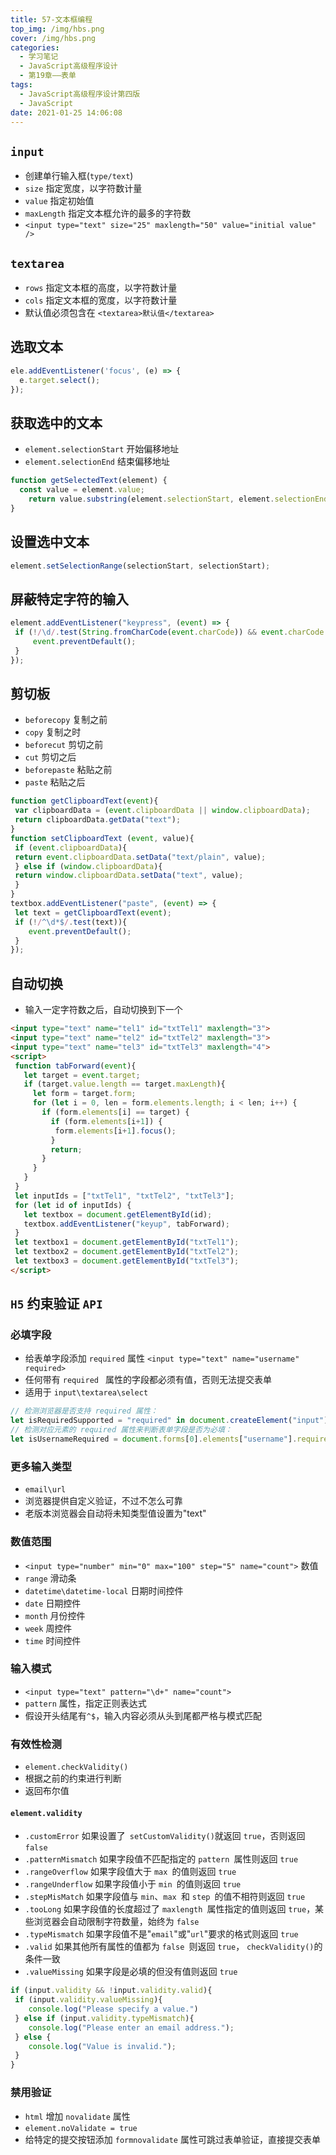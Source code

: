 ```yaml
---
title: 57-文本框编程
top_img: /img/hbs.png
cover: /img/hbs.png
categories:
  - 学习笔记
  - JavaScript高级程序设计
  - 第19章——表单
tags:
  - JavaScript高级程序设计第四版
  - JavaScript
date: 2021-01-25 14:06:08
---
```


## `input`

- 创建单行输入框(`type/text`)
- `size` 指定宽度，以字符数计量
- `value` 指定初始值
- `maxLength` 指定文本框允许的最多的字符数
- `<input type="text" size="25" maxlength="50" value="initial value" />`

## `textarea`

- `rows` 指定文本框的高度，以字符数计量
- `cols` 指定文本框的宽度，以字符数计量
- 默认值必须包含在 `<textarea>默认值</textarea>`

## 选取文本

```js
ele.addEventListener('focus', (e) => {
  e.target.select();
});
```

## 获取选中的文本

- `element.selectionStart` 开始偏移地址
- `element.selectionEnd` 结束偏移地址

```js
function getSelectedText(element) {
  const value = element.value;
	return value.substring(element.selectionStart, element.selectionEnd);
} 
```

## 设置选中文本

```js
element.setSelectionRange(selectionStart, selectionStart);
```

## 屏蔽特定字符的输入

```js
element.addEventListener("keypress", (event) => {
 if (!/\d/.test(String.fromCharCode(event.charCode)) && event.charCode > 9 && !event.ctrlKey){
	 event.preventDefault();
 }
}); 
```

## 剪切板

- `beforecopy` 复制之前
- `copy` 复制之时
- `beforecut` 剪切之前
- `cut` 剪切之后
- `beforepaste` 粘贴之前
- `paste` 粘贴之后

```js
function getClipboardText(event){
 var clipboardData = (event.clipboardData || window.clipboardData);
 return clipboardData.getData("text");
}
function setClipboardText (event, value){
 if (event.clipboardData){
 return event.clipboardData.setData("text/plain", value);
 } else if (window.clipboardData){
 return window.clipboardData.setData("text", value);
 }
}
textbox.addEventListener("paste", (event) => {
 let text = getClipboardText(event);
 if (!/^\d*$/.test(text)){
 	event.preventDefault(); 
 }
});
```

## 自动切换

- 输入一定字符数之后，自动切换到下一个

```html
<input type="text" name="tel1" id="txtTel1" maxlength="3">
<input type="text" name="tel2" id="txtTel2" maxlength="3">
<input type="text" name="tel3" id="txtTel3" maxlength="4"> 
<script>
 function tabForward(event){
   let target = event.target;
   if (target.value.length == target.maxLength){
     let form = target.form;
     for (let i = 0, len = form.elements.length; i < len; i++) {
       if (form.elements[i] == target) {
         if (form.elements[i+1]) {
          form.elements[i+1].focus();
         }
         return;
       }
     }
   }
 }
 let inputIds = ["txtTel1", "txtTel2", "txtTel3"];
 for (let id of inputIds) {
   let textbox = document.getElementById(id);
   textbox.addEventListener("keyup", tabForward);
 }
 let textbox1 = document.getElementById("txtTel1");
 let textbox2 = document.getElementById("txtTel2");
 let textbox3 = document.getElementById("txtTel3");
</script>
```

## `H5` 约束验证 `API`

### 必填字段

- 给表单字段添加 `required` 属性 `<input type="text" name="username" required>`
- 任何带有 `required ` 属性的字段都必须有值，否则无法提交表单
- 适用于 `input\textarea\select`

```js
// 检测浏览器是否支持 required 属性：
let isRequiredSupported = "required" in document.createElement("input"); 
// 检测对应元素的 required 属性来判断表单字段是否为必填：
let isUsernameRequired = document.forms[0].elements["username"].required; 
```

### 更多输入类型

- `email\url`
- 浏览器提供自定义验证，不过不怎么可靠
- 老版本浏览器会自动将未知类型值设置为"text"

### 数值范围

- `<input type="number" min="0" max="100" step="5" name="count">` 数值
- `range` 滑动条
- `datetime\datetime-local` 日期时间控件
- `date` 日期控件
- `month` 月份控件
- `week` 周控件
- `time` 时间控件

### 输入模式

- `<input type="text" pattern="\d+" name="count">`
- `pattern` 属性，指定正则表达式
- 假设开头结尾有`^$`，输入内容必须从头到尾都严格与模式匹配

### 有效性检测

- `element.checkValidity()`
- 根据之前的约束进行判断
- 返回布尔值

#### `element.validity`

- `.customError` 如果设置了` setCustomValidity()`就返回 `true`，否则返回 `false`
- `.patternMismatch` 如果字段值不匹配指定的 `pattern `属性则返回 `true`
- `.rangeOverflow` 如果字段值大于 `max `的值则返回 `true`
- `.rangeUnderflow` 如果字段值小于 `min `的值则返回 `true`
- `.stepMisMatch` 如果字段值与 `min`、`max `和 `step `的值不相符则返回 `true`
- `.tooLong` 如果字段值的长度超过了 `maxlength `属性指定的值则返回 `true`，某些浏览器会自动限制字符数量，始终为 `false`
- `.typeMismatch` 如果字段值不是"`email`"或"`url`"要求的格式则返回 `true`
- `.valid` 如果其他所有属性的值都为 `false `则返回 `true`， `checkValidity()`的条件一致
- `.valueMissing` 如果字段是必填的但没有值则返回 `true`

```js
if (input.validity && !input.validity.valid){
 if (input.validity.valueMissing){
 	console.log("Please specify a value.")
 } else if (input.validity.typeMismatch){
 	console.log("Please enter an email address.");
 } else {
 	console.log("Value is invalid.");
 }
} 
```

### 禁用验证

- `html` 增加 `novalidate` 属性
- `element.noValidate = true`
- 给特定的提交按钮添加 `formnovalidate` 属性可跳过表单验证，直接提交表单